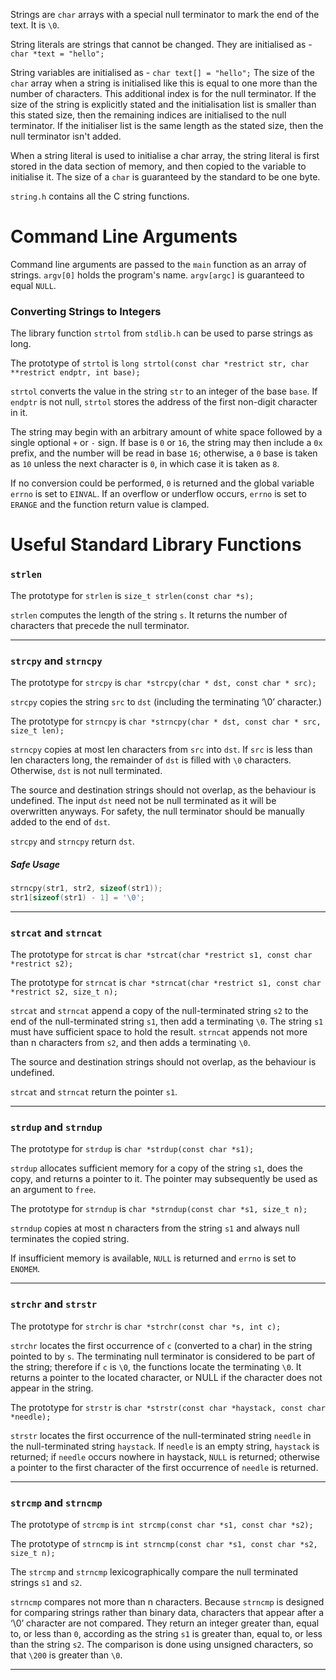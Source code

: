 Strings are `char` arrays with a special null terminator to mark the end of the text. It is `\0`.

String literals are strings that cannot be changed. They are initialised as -
`char *text = "hello";`

String variables are initialised as - `char text[] = "hello";` The size of the `char` array when a string is initialised like this is equal to one more than the number of characters. This additional index is for the null terminator. If the size of the string is explicitly stated and the initialisation list is smaller than this stated size, then the remaining indices are initialised to the null terminator. If the initialiser list is the same length as the stated size, then the null terminator isn't added.

When a string literal is used to initialise a char array, the string literal is first stored in the data section of memory, and then copied to the variable to initialise it. The size of a `char` is guaranteed by the standard to be one byte.

`string.h` contains all the C string functions.

# Command Line Arguments
Command line arguments are passed to the `main` function as an array of strings.
`argv[0]` holds the program's name. `argv[argc]` is guaranteed to equal `NULL`.

### Converting Strings to Integers
The library function `strtol` from `stdlib.h` can be used to parse strings as long.

The prototype of `strtol` is `long strtol(const char *restrict str, char **restrict endptr, int base);`

`strtol` converts the value in the string `str` to an integer of the base `base`. If `endptr` is not null, `strtol` stores the address of the first non-digit character in it.

The string may begin with an arbitrary amount of white space followed by a single optional `+` or `-` sign. If base is `0` or `16`, the string may then include a `0x` prefix, and the number will be read in base `16`; otherwise, a `0` base is taken as `10` unless the next character is `0`, in which case it is taken as `8`.

If no conversion could be performed, `0` is returned and the global variable `errno` is set to `EINVAL`.  If an overflow or underflow occurs, `errno` is set to `ERANGE` and the function return value is clamped.

# Useful Standard Library Functions
### `strlen`
The prototype for `strlen` is `size_t strlen(const char *s);`

`strlen` computes the length of the string `s`. It returns the number of characters that precede the null terminator.

---
### `strcpy` and `strncpy`
The prototype for `strcpy` is `char *strcpy(char * dst, const char * src);`

`strcpy` copies the string `src` to `dst` (including the terminating ‘\0’ character.)

The prototype for `strncpy` is `char *strncpy(char * dst, const char * src, size_t len);`

`strncpy` copies at most len characters from `src` into `dst`.  If `src` is less than len characters long, the remainder of `dst` is filled with `\0` characters.  Otherwise, `dst` is not null terminated.

The source and destination strings should not overlap, as the behaviour is undefined.
The input `dst` need not be null terminated as it will be overwritten anyways. For safety, the null terminator should be manually added to the end of `dst`.

`strcpy` and `strncpy` return `dst`.

##### Safe Usage
```c
strncpy(str1, str2, sizeof(str1));
str1[sizeof(str1) - 1] = '\0';
```

---
### `strcat` and `strncat`
The prototype for `strcat` is  `char *strcat(char *restrict s1, const char *restrict s2);`

The prototype for `strncat` is `char *strncat(char *restrict s1, const char *restrict s2, size_t n);`

`strcat` and `strncat` append a copy of the null-terminated string `s2` to the end of the null-terminated string `s1`, then add a terminating `\0`.  The string `s1` must have sufficient space to hold the result. `strncat` appends not more than n characters from `s2`, and then adds a terminating `\0`.

The source and destination strings should not overlap, as the behaviour is undefined.

`strcat` and `strncat` return the pointer `s1`.

---
### `strdup` and `strndup`
The prototype for `strdup` is `char *strdup(const char *s1);`

`strdup` allocates sufficient memory for a copy of the string `s1`, does the copy, and returns a pointer to it.  The pointer may subsequently be used as an argument to `free`.

The prototype for `strndup` is `char *strndup(const char *s1, size_t n);`

`strndup` copies at most n characters from the string `s1` and always null terminates the copied string.

If insufficient memory is available, `NULL` is returned and `errno` is set to `ENOMEM`.

---
### `strchr` and `strstr`
The prototype for `strchr` is `char *strchr(const char *s, int c);`

`strchr` locates the first occurrence of `c` (converted to a char) in the string pointed to by `s`.  The terminating null terminator is considered to be part of the string; therefore if `c` is `\0`, the functions locate the terminating `\0`. It returns a pointer to the located character, or NULL if the character does not appear in the string.

The prototype for `strstr` is `char *strstr(const char *haystack, const char *needle);`

`strstr` locates the first occurrence of the null-terminated string `needle` in the null-terminated string `haystack`. If `needle` is an empty string, `haystack` is returned; if `needle` occurs nowhere in haystack, `NULL` is returned; otherwise a pointer to the first character of the first occurrence of `needle` is returned.

---
### `strcmp` and `strncmp`
The prototype of `strcmp` is  `int strcmp(const char *s1, const char *s2);`

The prototype of `strncmp` is `int strncmp(const char *s1, const char *s2, size_t n);`

The `strcmp` and `strncmp` lexicographically compare the null terminated strings `s1` and `s2`.

`strncmp` compares not more than n characters.  Because `strncmp` is designed for comparing strings rather than binary data, characters that appear after a ‘\0’ character are not compared. They return an integer greater than, equal to, or less than `0`, according as the string `s1` is greater than, equal to, or less than the string `s2`.  The comparison is done using unsigned characters, so that `\200` is greater than `\0`.

---
